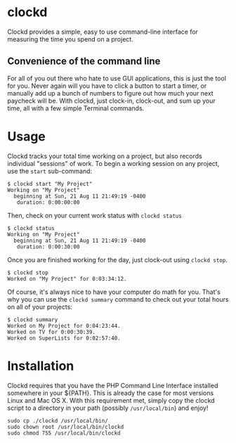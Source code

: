 clockd
======

Clockd provides a simple, easy to use command-line interface for measuring the time you spend on a project.

Convenience of the command line
-------------------------------

For all of you out there who hate to use GUI applications, this is just the tool for you.  Never again will you have to click a button to start a timer, or manually add up a bunch of numbers to figure out how much your next paycheck will be.  With clockd, just clock-in, clock-out, and sum up your time, all with a few simple Terminal commands.

Usage
=====

Clockd tracks your total time working on a project, but also records individual "sessions" of work.  To begin a working session on any project, use the ```start``` sub-command:

    $ clockd start "My Project"
    Working on "My Project"
      beginning at Sun, 21 Aug 11 21:49:19 -0400
       duration: 0:00:00:00

Then, check on your current work status with ```clockd status```

    $ clockd status
    Working on "My Project"
      beginning at Sun, 21 Aug 11 21:49:19 -0400
       duration: 0:00:30:00

Once you are finished working for the day, just clock-out using ```clockd stop```.

    $ clockd stop
    Worked on "My Project" for 0:03:34:12.

Of course, it's always nice to have your computer do math for you.  That's why you can use the ```clockd summary``` command to check out your total hours on all of your projects:

    $ clockd summary
    Worked on My Project for 0:04:23:44.
    Worked on TV for 0:00:30:39.
    Worked on SuperLists for 0:02:57:40.

Installation
============

Clockd requires that you have the PHP Command Line Interface installed somewhere in your ${PATH}.  This is already the case for most versions Linux and Mac OS X.  With this requirement met, simply copy the clockd script to a directory in your path (possibly ```/usr/local/bin```) and enjoy!

    sudo cp ./clockd /usr/local/bin/
    sudo chown root /usr/local/bin/clockd
    sudo chmod 755 /usr/local/bin/clockd

